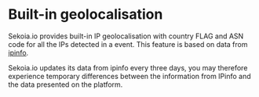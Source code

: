 # Built-in geolocalisation

Sekoia.io provides built-in IP geolocalisation with country FLAG and ASN code for all the IPs detected in a event.
This feature is based on data from [ipinfo](https://ipinfo.io/).

Sekoia.io updates its data from ipinfo every three days, you may therefore experience temporary differences between the information from IPinfo and the data presented on the platform.
